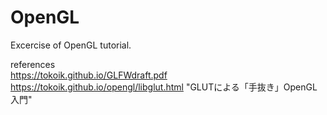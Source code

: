 # OpenGL

Excercise of OpenGL tutorial.  
  
references  
https://tokoik.github.io/GLFWdraft.pdf  
https://tokoik.github.io/opengl/libglut.html "GLUTによる「手抜き」OpenGL入門"
